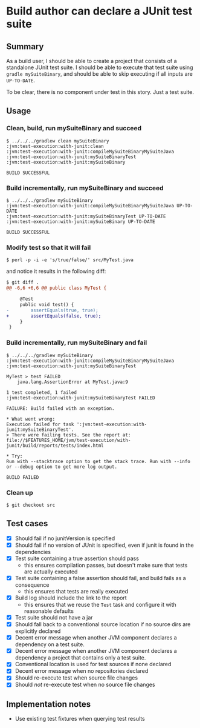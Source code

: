 # Build author can declare a JUnit test suite

## Summary

As a build user, I should be able to create a project that consists of a standalone JUnit test suite. I should be able to execute that test suite using `gradle mySuiteBinary`, and should be able to skip executing if all inputs are `UP-TO-DATE`.

To be clear, there is no component under test in this story. Just a test suite.

## Usage

### Clean, build, run mySuiteBinary and succeed

    $ ../../../gradlew clean mySuiteBinary
    :jvm:test-execution:with-junit:clean
    :jvm:test-execution:with-junit:compileMySuiteBinaryMySuiteJava
    :jvm:test-execution:with-junit:mySuiteBinaryTest
    :jvm:test-execution:with-junit:mySuiteBinary

    BUILD SUCCESSFUL


### Build incrementally, run mySuiteBinary and succeed

    $ ../../../gradlew mySuiteBinary
    :jvm:test-execution:with-junit:compileMySuiteBinaryMySuiteJava UP-TO-DATE
    :jvm:test-execution:with-junit:mySuiteBinaryTest UP-TO-DATE
    :jvm:test-execution:with-junit:mySuiteBinary UP-TO-DATE

    BUILD SUCCESSFUL


### Modify test so that it will fail

    $ perl -p -i -e 's/true/false/' src/MyTest.java

and notice it results in the following diff:

```diff
$ git diff .
@@ -6,6 +6,6 @@ public class MyTest {

     @Test
     public void test() {
-        assertEquals(true, true);
+        assertEquals(false, true);
     }
 }
```

### Build incrementally, run mySuiteBinary and fail

    $ ../../../gradlew mySuiteBinary
    :jvm:test-execution:with-junit:compileMySuiteBinaryMySuiteJava
    :jvm:test-execution:with-junit:mySuiteBinaryTest

    MyTest > test FAILED
        java.lang.AssertionError at MyTest.java:9

    1 test completed, 1 failed
    :jvm:test-execution:with-junit:mySuiteBinaryTest FAILED

    FAILURE: Build failed with an exception.

    * What went wrong:
    Execution failed for task ':jvm:test-execution:with-junit:mySuiteBinaryTest'.
    > There were failing tests. See the report at: file://$FEATURES_HOME/jvm/test-execution/with-junit/build/reports/tests/index.html

    * Try:
    Run with --stacktrace option to get the stack trace. Run with --info or --debug option to get more log output.

    BUILD FAILED


### Clean up

    $ git checkout src

## Test cases

 - [x] Should fail if no junitVersion is specified
 - [x] Should fail if no version of JUnit is specified, even if junit is found in the dependencies
 - [x] Test suite containing a true assertion should pass
   - this ensures compilation passes, but doesn't make sure that tests are actually executed
 - [x] Test suite containing a false assertion should fail, and build fails as a consequence
   - this ensures that tests are really executed
 - [x] Build log should include the link to the report
   - this ensures that we reuse the `Test` task and configure it with reasonable defaults
 - [x] Test suite should not have a jar
 - [x] Should fall back to a conventional source location if no source dirs are explicitly declared
 - [x] Decent error message when another JVM component declares a dependency on a test suite.
 - [x] Decent error message when another JVM component declares a dependency a project that contains only a test suite.
 - [x] Conventional location is used for test sources if none declared
 - [x] Decent error message when no repositories declared
 - [x] Should re-execute test when source file changes
 - [x] Should *not* re-execute test when no source file changes

## Implementation notes

 - Use existing test fixtures when querying test results
